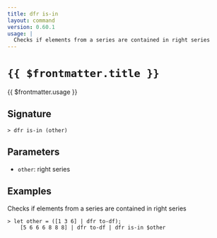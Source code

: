 ```yaml
---
title: dfr is-in
layout: command
version: 0.60.1
usage: |
  Checks if elements from a series are contained in right series
---
```


# `{{ $frontmatter.title }}`

<div style='white-space: pre-wrap;'>{{ $frontmatter.usage }}</div>

## Signature

```> dfr is-in (other)```

## Parameters

 -  `other`: right series

## Examples

Checks if elements from a series are contained in right series
```shell
> let other = ([1 3 6] | dfr to-df);
    [5 6 6 6 8 8 8] | dfr to-df | dfr is-in $other
```

